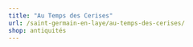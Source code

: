 ```yaml
---
title: "Au Temps des Cerises"
url: /saint-germain-en-laye/au-temps-des-cerises/
shop: antiquités
---
```

